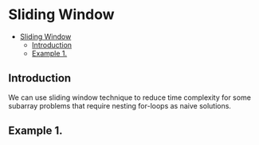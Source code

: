 # Sliding Window
- [Sliding Window](#sliding-window)
  - [Introduction](#introduction)
  - [Example 1.](#example-1)

## Introduction
We can use sliding window technique to reduce time complexity for some subarray problems that require nesting for-loops as naive solutions.
## Example 1. 